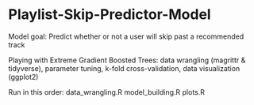 # Playlist-Skip-Predictor-Model
Model goal: Predict whether or not a user will skip past a recommended track

Playing with Extreme Gradient Boosted Trees:
data wrangling (magrittr & tidyverse), parameter tuning, k-fold cross-validation, data visualization (ggplot2)

Run in this order:
data_wrangling.R
model_building.R
plots.R

